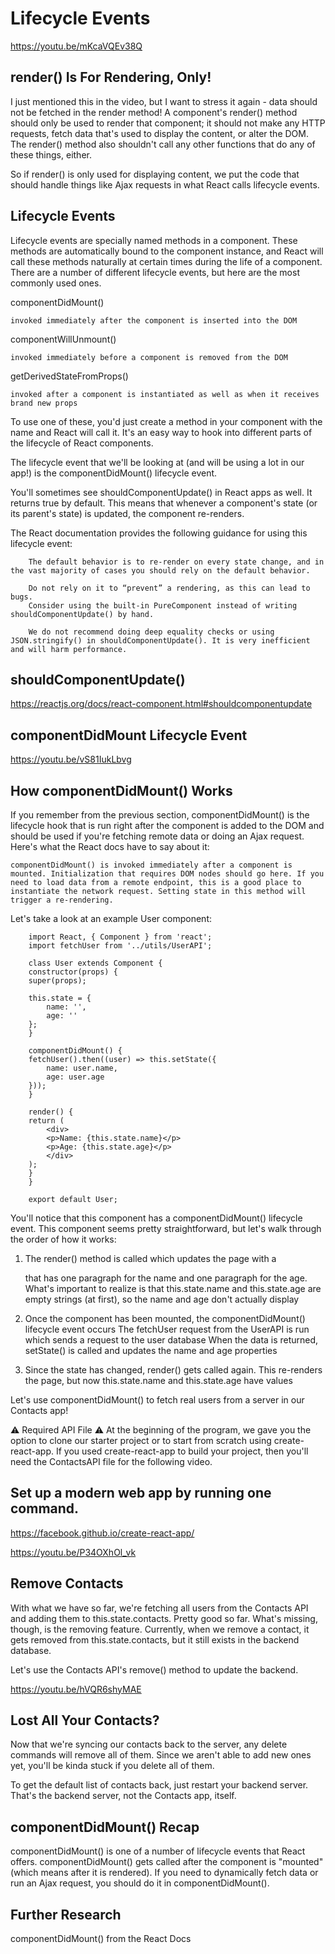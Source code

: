 # Lifecycle Events
https://youtu.be/mKcaVQEv38Q

## render() Is For Rendering, Only!
I just mentioned this in the video, but I want to stress it again - data should not be fetched in the render method! A component's render() method should only be used to render that component; it should not make any HTTP requests, fetch data that's used to display the content, or alter the DOM. The render() method also shouldn't call any other functions that do any of these things, either.

So if render() is only used for displaying content, we put the code that should handle things like Ajax requests in what React calls lifecycle events.

## Lifecycle Events
Lifecycle events are specially named methods in a component. These methods are automatically bound to the component instance, and React will call these methods naturally at certain times during the life of a component. There are a number of different lifecycle events, but here are the most commonly used ones.

componentDidMount()

    invoked immediately after the component is inserted into the DOM

componentWillUnmount()

    invoked immediately before a component is removed from the DOM

getDerivedStateFromProps()

    invoked after a component is instantiated as well as when it receives brand new props

To use one of these, you'd just create a method in your component with the name and React will call it. It's an easy way to hook into different parts of the lifecycle of React components.

The lifecycle event that we'll be looking at (and will be using a lot in our app!) is the componentDidMount() lifecycle event.

You'll sometimes see shouldComponentUpdate() in React apps as well. It returns true by default. This means that whenever a component's state (or its parent's state) is updated, the component re-renders.

The React documentation provides the following guidance for using this lifecycle event:

        The default behavior is to re-render on every state change, and in the vast majority of cases you should rely on the default behavior.

        Do not rely on it to “prevent” a rendering, as this can lead to bugs.
        Consider using the built-in PureComponent instead of writing shouldComponentUpdate() by hand.

        We do not recommend doing deep equality checks or using JSON.stringify() in shouldComponentUpdate(). It is very inefficient and will harm performance.

## shouldComponentUpdate()
https://reactjs.org/docs/react-component.html#shouldcomponentupdate

## componentDidMount Lifecycle Event
https://youtu.be/vS81IukLbvg

## How componentDidMount() Works
If you remember from the previous section, componentDidMount() is the lifecycle hook that is run right after the component is added to the DOM and should be used if you're fetching remote data or doing an Ajax request. Here's what the React docs have to say about it:

    componentDidMount() is invoked immediately after a component is mounted. Initialization that requires DOM nodes should go here. If you need to load data from a remote endpoint, this is a good place to instantiate the network request. Setting state in this method will trigger a re-rendering.

Let's take a look at an example User component:

        import React, { Component } from 'react';
        import fetchUser from '../utils/UserAPI';

        class User extends Component {
        constructor(props) {
        super(props);

        this.state = {
            name: '',
            age: ''
        };
        }

        componentDidMount() {
        fetchUser().then((user) => this.setState({
            name: user.name,
            age: user.age
        }));
        }

        render() {
        return (
            <div>
            <p>Name: {this.state.name}</p>
            <p>Age: {this.state.age}</p>
            </div>
        );
        }
        }

        export default User;

You'll notice that this component has a componentDidMount() lifecycle event. This component seems pretty straightforward, but let's walk through the order of how it works:

1. The render() method is called which updates the page with a <div> that has one paragraph for the name and one paragraph for the age. What's important to realize is that this.state.name and this.state.age are empty strings (at first), so the name and age don't actually display

2. Once the component has been mounted, the componentDidMount() lifecycle event occurs
        The fetchUser request from the UserAPI is run which sends a request to the user database
        When the data is returned, setState() is called and updates the name and age properties

3. Since the state has changed, render() gets called again. This re-renders the page, but now this.state.name and this.state.age have values

Let's use componentDidMount() to fetch real users from a server in our Contacts app!

⚠️ Required API File ⚠️
At the beginning of the program, we gave you the option to clone our starter project or to start from scratch using create-react-app. If you used create-react-app to build your project, then you'll need the ContactsAPI file for the following video.

## Set up a modern web app by running one command.
https://facebook.github.io/create-react-app/

https://youtu.be/P34OXhOl_vk

## Remove Contacts
With what we have so far, we're fetching all users from the Contacts API and adding them to this.state.contacts. Pretty good so far. What's missing, though, is the removing feature. Currently, when we remove a contact, it gets removed from this.state.contacts, but it still exists in the backend database.

Let's use the Contacts API's remove() method to update the backend.

https://youtu.be/hVQR6shyMAE

## Lost All Your Contacts?
Now that we're syncing our contacts back to the server, any delete commands will remove all of them. Since we aren't able to add new ones yet, you'll be kinda stuck if you delete all of them.

To get the default list of contacts back, just restart your backend server. That's the backend server, not the Contacts app, itself.

## componentDidMount() Recap
componentDidMount() is one of a number of lifecycle events that React offers. componentDidMount() gets called after the component is "mounted" (which means after it is rendered). If you need to dynamically fetch data or run an Ajax request, you should do it in componentDidMount().

## Further Research
componentDidMount() from the React Docs













